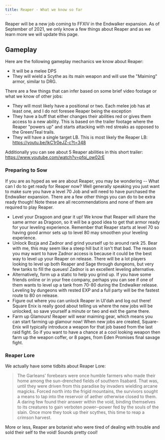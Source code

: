 ```yaml
---
title: Reaper - What we know so far
---
```

Reaper will be a new job coming to FFXIV in the Endwalker expansion. As of September of 2021, we only know a few things about Reaper and as we learn more we will update this page.

## Gameplay

Here are the following gameplay mechanics we know about Reaper:

* It will be a melee DPS
* They will wield a Scythe as its main weapon and will use the "Maiming" armor, similar to DRG.

There are a few things that can infer based on some brief video footage or what we know of other jobs:

* They will most likely have a positional or two. Each melee job has at least one, and I do not foresee Reaper being the exception
* They have a buff that either changes their abilities red or gives them access to a new ability. This is based on the trailer footage where the Reaper "powers up" and starts attacking with red streaks as opposed to the Green/Teal trails.
* They will have a single target LB. This is most likely the Reaper LB: <https://youtu.be/IkC1r0eJZ-c?t=348>

Additionally you can see about 5 Reaper abilities in this short trailer: <https://www.youtube.com/watch?v=pfqi_ow02rE>

### Preparing to Sow

If you are as hyped as we are about Reaper, you may be wondering -- What can I do to get ready for Reaper now? Well generally speaking you just want to make sure you have a level 70 Job and will need to have purchased the Endwalker expansion. There are a few other things you can do to be extra ready though! Note these are all recommendations and none of them are required to play Reaper.

* Level your Dragoon and gear it up! We know that Reaper will share the same armor as Dragoon, so it will be a good idea to get that armor ready for your leveling experience. Remember that Reaper starts at level 70 so having good armor sets up to level 80 may smoothen your leveling experience.
* Unlock Bozja and Zadnor and grind yourself up to around rank 25. Bear with me, this may seem like a steep hill but it isn't that bad. The reason you may want to have Zadnor access is because it could be the best way to level up your Reaper on release. There will be a lot players looking to level up both Reaper and Sage through dungeons, but very few tanks to fill the queues! Zadnor is an excellent leveling alternative.
* Alternatively, form up a static to help you grind up. If you have some friends online or in your free company, perhaps you can see if one of them wants to level up a tank from 70-80 during the Endwalker release. Leveling by dungeons with rested EXP and a full party will be the fastest route to 80 on release.
* Figure out where you can unlock Reaper in Ul'dah and log out there! Square Enix is really good about telling us where the new jobs will be unlocked, so save yourself a minute or two and exit the game there.
* Farm up Glamours! Reaper will wear maiming gear, which means you can start farming up glamour now! When new jobs are created, Square-Enix will typically introduce a weapon for that job based from the last raid fight. So if you want to have a chance at a cool looking weapon then farm up the weapon coffer, or 8 pages, from Eden Promises final savage fight.

### Reaper Lore

We actually have some tidbits about Reaper Lore:

> The Garleans' forebears were once humble farmers who made their home among the sun-drenched fields of southern Ilsabard. That was, until they were driven from this paradise by invaders wielding arcane magicks. Forced north into the frigid mountains, the survivors sought a means to tap into the reservoir of aether otherwise closed to them. A daring few found their answer within the void, binding themselves to its creatures to gain verboten power─power fed by the souls of the slain. Once more they took up their scythes, this time to reap a crimson harvest.

More or less, Reaper are botanist who were tired of dealing with trouble and sold their self to the void! Sounds pretty cool!